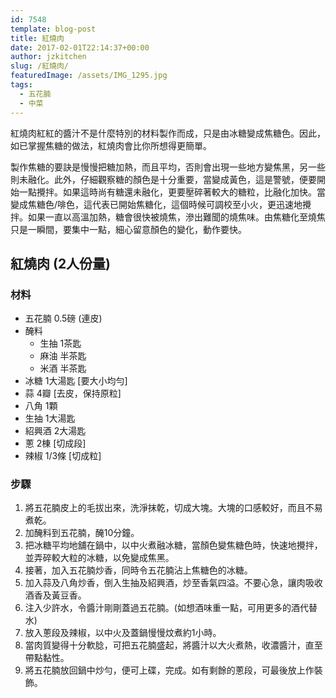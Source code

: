 ```yaml
---
id: 7548
template: blog-post
title: 紅燒肉
date: 2017-02-01T22:14:37+00:00
author: jzkitchen
slug: /紅燒肉/
featuredImage: /assets/IMG_1295.jpg
tags:
  - 五花腩
  - 中菜
---
```


紅燒肉紅紅的醬汁不是什麼特別的材料製作而成，只是由冰糖變成焦糖色。因此，如已掌握焦糖的做法，紅燒肉會比你所想得更簡單。

製作焦糖的要訣是慢慢把糖加熱，而且平均，否則會出現一些地方變焦黑，另一些則未融化。此外，仔細觀察糖的顏色是十分重要，當變成黃色，這是警號，便要開始一點攪拌。如果這時尚有糖還未融化，更要壓碎著較大的糖粒，比融化加快。當變成焦糖色/啡色，這代表已開始焦糖化，這個時候可調校至小火，更迅速地攪拌。如果一直以高溫加熱，糖會很快被燒焦，滲出難聞的燒焦味。由焦糖化至燒焦只是一瞬間，要集中一點，細心留意顏色的變化，動作要快。

## 紅燒肉 (2人份量)

### 材料
- 五花腩 0.5磅 (連皮)
- 醃料
  - 生抽 1茶匙
  - 麻油 半茶匙
  - 米酒 半茶匙
- 冰糖 1大湯匙 [要大小均勻]
- 蒜 4瓣 [去皮，保持原粒]
- 八角 1顆
- 生抽 1大湯匙
- 紹興酒 2大湯匙
- 蔥 2棟 [切成段]
- 辣椒 1/3條 [切成粒]

### 步驟
1. 將五花腩皮上的毛拔出來，洗淨抹乾，切成大塊。大塊的口感較好，而且不易煮乾。
2. 加醃料到五花腩，醃10分鐘。
3. 把冰糖平均地舖在鍋中，以中火煮融冰糖，當顏色變焦糖色時，快速地攪拌，並弄碎較大粒的冰糖，以免變成焦黑。
4. 接著，加入五花腩炒香，同時令五花腩沾上焦糖色的冰糖。
5. 加入蒜及八角炒香，倒入生抽及紹興酒，炒至香氣四溢。不要心急，讓肉吸收酒香及黃豆香。
6. 注入少許水，令醬汁剛剛蓋過五花腩。(如想酒味重一點，可用更多的酒代替水)
7. 放入蔥段及辣椒，以中火及蓋鍋慢慢炆煮約1小時。
8. 當肉質變得十分軟腍，可把五花腩盛起，將醬汁以大火煮熱，收濃醬汁，直至帶點黏性。
9. 將五花腩放回鍋中炒勻，便可上碟，完成。如有剩餘的蔥段，可最後放上作裝飾。

